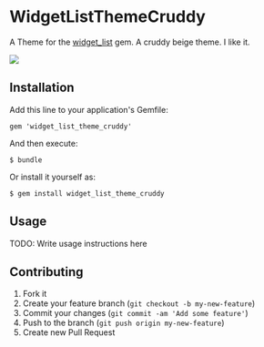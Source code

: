 # WidgetListThemeCruddy

A Theme for the [widget_list][1] gem.  A cruddy beige theme.  I like it.

![](http://davidrenne.com/github/widget_list/cruddy.png)

## Installation

Add this line to your application's Gemfile:

    gem 'widget_list_theme_cruddy'

And then execute:

    $ bundle

Or install it yourself as:

    $ gem install widget_list_theme_cruddy

## Usage

TODO: Write usage instructions here

## Contributing

1. Fork it
2. Create your feature branch (`git checkout -b my-new-feature`)
3. Commit your changes (`git commit -am 'Add some feature'`)
4. Push to the branch (`git push origin my-new-feature`)
5. Create new Pull Request

[1]: https://github.com/davidrenne/widget_list/
